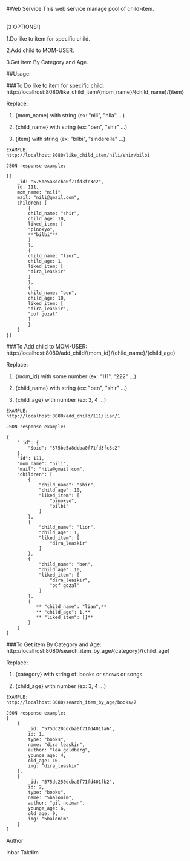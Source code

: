 #Web Service
This web service manage pool of child-item.

<br>
[3 OPTIONS:]

1.Do like to item for specific child.

2.Add child to MOM-USER. 

3.Get item By Category and Age.



##Usage:

###To Do like to item for specific child:
<br>
http://localhost:8080/like_child_item/{mom_name}/{child_name}/{item}

Replace:

1. {mom_name} with string (ex: "nili", "hila" ...)

2. {child_name} with string (ex: "ben", "shir" ...)

3. {item} with string (ex: "bilbi", "sinderella" ...)


```
EXAMPLE:
http://localhost:8080/like_child_item/nili/shir/bilbi

JSON response example:

[{
    _id: "575be5a8dcba0f71fd3fc3c2",
    id: 111,
    mom_name: "nili",
    mail: "nili@gmail.com",
    children: [
        {
        child_name: "shir",
        child_age: 10,
        liked_item: [
        "pinokyo",
        **"bilbi"**
        ]
        },
        {
        child_name: "lior",
        child_age: 1,
        liked_item: [
        "dira_leaskir"
        ]
        },
        {
        child_name: "ben",
        child_age: 10,
        liked_item: [
        "dira_leaskir",
        "oof gozal"
        ]
        }
    ]
}]
```


###To Add child to MOM-USER:
<br>
http://localhost:8080/add_child/{mom_id}/{child_name}/{child_age}

Replace:

1. {mom_id} with some number (ex: "111", "222" ...)

2. {child_name} with string (ex: "ben", "shir" ...)

3. {child_age} with number (ex: 3, 4 ...)


```
EXAMPLE:
http://localhost:8080/add_child/111/lian/1

JSON response example:

{
    "_id": {
        "$oid": "575be5a8dcba0f71fd3fc3c2"
    },
    "id": 111,
    "mom_name": "nili",
    "mail": "hila@gmail.com",
    "children": [
        {
            "child_name": "shir",
            "child_age": 10,
            "liked_item": [
                "pinokyo",
                "bilbi"
            ]
        },
        {
            "child_name": "lior",
            "child_age": 1,
            "liked_item": [
                "dira_leaskir"
            ]
        },
        {
            "child_name": "ben",
            "child_age": 10,
            "liked_item": [
                "dira_leaskir",
                "oof gozal"
            ]
        },
        {
           ** "child_name": "lian",**
           ** "child_age": 1,**
           ** "liked_item": []**
        }
    ]
}
```


###To Get item By Category and Age:
<br>
http://localhost:8080/search_item_by_age/{category}/{child_age}

Replace:

1. {category} with string of: books  or  shows  or  songs.

2. {child_age} with number (ex: 3, 4 ...)


```
EXAMPLE:
http://localhost:8080/search_item_by_age/books/7

JSON response example:
[
    {
        _id: "575dc20cdcba0f71fd401fa6",
        id: 1,
        type: "books",
        name: "dira leaskir",
        author: "lea goldberg",
        younge_age: 4,
        old_age: 10,
        img: "dira_leaskir"
    },
    {
        _id: "575dc250dcba0f71fd401fb2",
        id: 2,
        type: "books",
        name: "5balonim",
        author: "gil noiman",
        younge_age: 6,
        old_age: 9,
        img: "5balonim"
    }
]
```
Author

Inbar Takdim